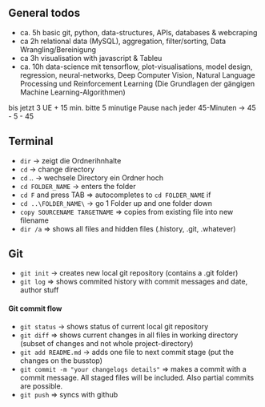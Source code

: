 ## General todos
- ca. 5h basic git, python, data-structures, APIs, databases & webcraping
- ca 2h relational data (MySQL), aggregation, filter/sorting, Data Wrangling/Bereinigung
- ca 3h visualisation with javascript & Tableu
- ca. 10h data-science mit  tensorflow, plot-visualisations, model design, regression, neural-networks, Deep Computer Vision, Natural Language Processing und Reinforcement Learning (Die Grundlagen der gängigen Machine Learning-Algorithmen)

bis jetzt 3 UE + 15 min. 
bitte 5 minutige Pause nach jeder 45-Minuten -> 45 - 5 - 45 

## Terminal
- `dir` -> zeigt die Ordnerihnhalte
- `cd` -> change directory
- `cd` .. -> wechsele Directory ein Ordner hoch 
- `cd FOLDER_NAME` -> enters the folder
- `cd F` and press TAB => autocompletes to `cd FOLDER_NAME` if 
- `cd ..\FOLDER_NAME\` -> go 1 Folder up and one folder down  
- `copy SOURCENAME TARGETNAME` => copies from existing file into new filename
- `dir /a` => shows all files and hidden files (.history, .git, .whatever)


## Git
- `git init` -> creates new local git repository (contains a .git folder)
- `git log` => shows commited history with commit messages and date, author stuff

#### Git commit flow
- `git status` -> shows status of current local git repository
- `git diff` => shows current changes in all files in working directory (subset of changes and not whole project-directory)
- `git add README.md` -> adds one file to next commit stage (put the changes on the busstop)
- `git commit -m "your changelogs details"` => makes a commit with a commit message. All staged files will be included. Also partial commits are possible.
- `git push` => syncs with github


